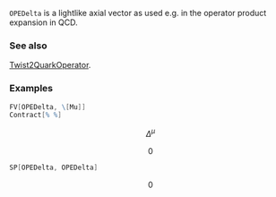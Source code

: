 `OPEDelta` is a lightlike axial vector as used e.g. in the operator product expansion in QCD.

### See also

[Twist2QuarkOperator](Twist2QuarkOperator).

### Examples

```mathematica
FV[OPEDelta, \[Mu]]
Contract[% %]
```

$$\Delta ^{\mu }$$

$$0$$

```mathematica
SP[OPEDelta, OPEDelta]
```

$$0$$